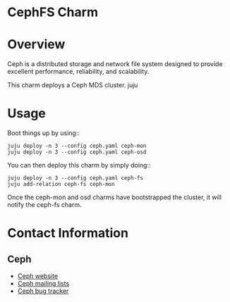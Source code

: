 # CephFS Charm

# Overview

Ceph is a distributed storage and network file system designed to provide
excellent performance, reliability, and scalability.

This charm deploys a Ceph MDS cluster.
juju

Usage
=====
       
Boot things up by using::

    juju deploy -n 3 --config ceph.yaml ceph-mon
    juju deploy -n 3 --config ceph.yaml ceph-osd
    
You can then deploy this charm by simply doing::

    juju deploy -n 3 --config ceph.yaml ceph-fs
    juju add-relation ceph-fs ceph-mon
    
Once the ceph-mon and osd charms have bootstrapped the cluster, it will notify the ceph-fs charm.

Contact Information
===================

## Ceph

- [Ceph website](http://ceph.com)
- [Ceph mailing lists](http://ceph.com/resources/mailing-list-irc/)
- [Ceph bug tracker](http://tracker.ceph.com/projects/ceph)
